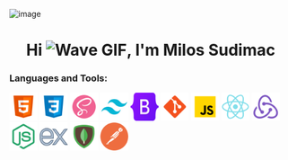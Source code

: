 


![image](https://github.com/MiIos1988/MiIos1988/assets/96598401/316a6562-56a7-426f-bc03-993e76c47fe0)

<h1 align="center">
  Hi <img src="https://user-images.githubusercontent.com/18350557/176309783-0785949b-9127-417c-8b55-ab5a4333674e.gif" alt="Wave GIF" width="30px">, I'm Milos Sudimac
</h1>


<h3 align="left">Languages and Tools:</h3>
<p align="left"> 
  <img src="./img/html.png" alt="Hhtml" width="50" height="50"/>
  <img src="./img/css.png" alt="Css" width="50" height="50"/>
  <img src="./img/sass.png" alt="Sass" width="50" height="50"/>
  <img src="./img/tailwind.png" alt="Tailwind" width="50" height="50"/>
  <img src="./img/bootstrap.png" alt="Bootstrap" width="50" height="50"/>
  <img src="./img/git.png" alt="git" width="50" height="50"/>
  <img src="./img/javascript.png" alt="Javascript" width="50" height="50"/>
  <img src="./img/react.png" alt="React" width="50" height="50"/>
  <img src="./img/redux.png" alt="Redux" width="50" height="50"/>
  <img src="./img/node.png" alt="Node" width="50" height="50"/>
  <img src="./img/express.png" alt="Express" width="50" height="50"/>
  <img src="./img/mongoDb.png" alt="MongoDB" width="50" height="50"/>
  <img src="./img/postman.webp" alt="Postman" width="50" height="50"/>
  
</p>


